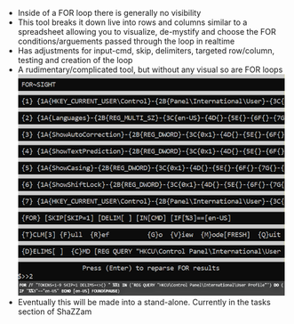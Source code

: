 - Inside of a FOR loop there is generally no visibility
- This tool breaks it down live into rows and columns similar to a spreadsheet
allowing you to visualize, de-mystify and choose the FOR conditions/arguements passed through the loop in realtime
- Has adjustments for input-cmd, skip, delimiters, targeted row/column, testing and creation of the loop
- A rudimentary/complicated tool, but without any visual so are FOR loops
![Alt text](/png/FOR_Sight1.png "FOR-Sight")
- Eventually this will be made into a stand-alone. Currently in the tasks section of ShaZZam
